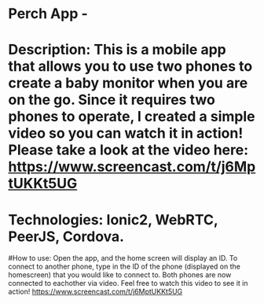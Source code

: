 # Perch App - 

# Description: This is a mobile app that allows you to use two phones to create a baby monitor when you are on the go. Since it requires two phones to operate, I created a simple video so you can watch it in action!  Please take a look at the video here: https://www.screencast.com/t/j6MptUKKt5UG

# Technologies: Ionic2, WebRTC, PeerJS, Cordova.

#How to use: Open the app, and the home screen will display an ID. 
To connect to another phone, type in the ID of the phone (displayed on the homescreen) that you would like to connect to. 
Both phones are now connected to eachother via video. Feel free to watch this video to see it in action! https://www.screencast.com/t/j6MptUKKt5UG
